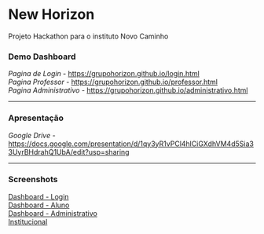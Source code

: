 # New Horizon
Projeto Hackathon para o instituto Novo Caminho

### Demo Dashboard
*Pagina de Login* - https://grupohorizon.github.io/login.html  
*Pagina Professor* - https://grupohorizon.github.io/professor.html  
*Pagina Administrativo* - https://grupohorizon.github.io/administrativo.html
___________________________

### Apresentação
*Google Drive* - https://docs.google.com/presentation/d/1qy3yR1vPCl4hlCiGXdhVM4d5Sia33UyrBHdrahQ1UbA/edit?usp=sharing

___________________________

### Screenshots
[Dashboard - Login](https://github.com/grupohorizon/grupohorizon.github.io/blob/master/screencapture-localhost-3000-login-html-2019-10-05-16_31_19.png?raw=true)  
[Dashboard - Aluno](https://github.com/grupohorizon/grupohorizon.github.io/blob/master/screencapture-localhost-3000-aluno-html-2019-10-05-16_31_06.png?raw=true)  
[Dashboard - Administrativo](https://github.com/grupohorizon/grupohorizon.github.io/blob/master/screencapture-localhost-3000-administrativo-html-2019-10-05-16_30_53.png?raw=true)  
[Institucional](https://github.com/grupohorizon/grupohorizon.github.io/blob/master/tela-01.jpg?raw=true)
